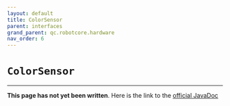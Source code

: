 ```yaml
---
layout: default
title: ColorSensor
parent: interfaces
grand_parent: qc.robotcore.hardware
nav_order: 6
---
```

# `ColorSensor`
---
**This page has not yet been written**. Here is the link to the [official JavaDoc](https://ftctechnh.github.io/ftc_app/doc/javadoc/com/qualcomm/robotcore/hardware/ColorSensor.html)
        